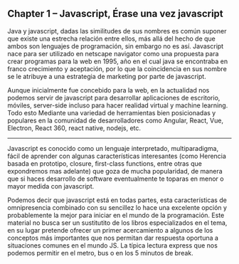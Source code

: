## **Chapter 1** – Javascript, Érase una vez javascript

Java y javascript, dadas las similitudes de sus nombres es común suponer que existe una estrecha relación entre ellos, más allá del hecho de que ambos son lenguajes de programación, sin embargo no es así. Javascript nace para ser utilizado en  netscape navigator como una propuesta para crear programas para la web en 1995, año en el cual java se encontraba en franco crecimiento y aceptación, por lo que la coincidencia en sus nombre se le atribuye a una estrategia de marketing por parte de javascript.

Aunque inicialmente fue concebido para la web, en la actualidad nos podemos servir de javascript para desarrollar aplicaciones de escritorio, móviles, server-side incluso para hacer realidad virtual y machine learning. Todo esto Mediante una variedad de herramientas bien posicionadas y populares en la comunidad de desarrolladores como Angular, React, Vue, Electron, React 360, react native, nodejs, etc.

---
Javascript es conocido como un lenguaje interpretado, multiparadigma, fácil de aprender con algunas características interesantes (como Herencia basada en prototipo, closure, first-class functions, entre otras que expondremos mas adelante) que goza de mucha popularidad, de manera que si haces desarrollo de software eventualmente te toparas en menor o mayor medida con javascript.

Podemos decir que javascript está en todas partes, esta características de omnipresencia combinado con su sencillez lo hace una excelente opción y probablemente la mejor para iniciar en el mundo de la programación. Este material no busca ser un sustitutito de los libros especializados en el tema, en su lugar pretende ofrecer un primer acercamiento a algunos de los conceptos más importantes que nos permitan dar respuesta oportuna a situaciones comunes en el mundo JS. La típica lectura express que nos podemos permitir en el metro, bus o en los 5 minutos de break.